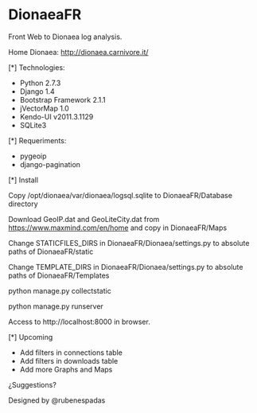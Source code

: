 DionaeaFR
=========

Front Web to Dionaea log analysis.

Home Dionaea: http://dionaea.carnivore.it/

[*] Technologies:
  
  - Python 2.7.3
  - Django 1.4
  - Bootstrap Framework 2.1.1
  - jVectorMap 1.0
  - Kendo-UI v2011.3.1129
  - SQLite3

[*] Requeriments:
  
  - pygeoip
  - django-pagination

[*] Install

  Copy /opt/dionaea/var/dionaea/logsql.sqlite to DionaeaFR/Database directory
  
  Download GeoIP.dat and GeoLiteCity.dat from https://www.maxmind.com/en/home and copy in DionaeaFR/Maps
  
  Change STATICFILES_DIRS in DionaeaFR/Dionaea/settings.py to absolute paths of DionaeaFR/static
  
  Change TEMPLATE_DIRS in DionaeaFR/Dionaea/settings.py to absolute paths of DionaeaFR/Templates
  
  python manage.py collectstatic
  
  python manage.py runserver
  
  Access to http://localhost:8000 in browser.

[*] Upcoming

  - Add filters in connections table
  - Add filters in downloads table
  - Add more Graphs and Maps

¿Suggestions?

Designed by @rubenespadas